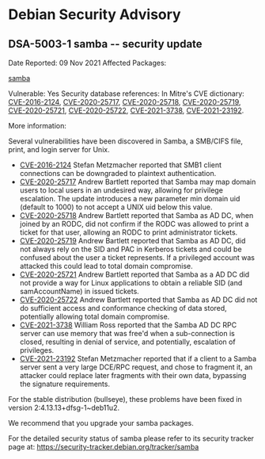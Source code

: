 
Debian Security Advisory
========================


DSA-5003-1 samba -- security update
-----------------------------------



Date Reported:
09 Nov 2021
Affected Packages:

[samba](https://packages.debian.org/src:samba)

Vulnerable:
Yes
Security database references:
In Mitre's CVE dictionary: [CVE-2016-2124](https://security-tracker.debian.org/tracker/CVE-2016-2124), [CVE-2020-25717](https://security-tracker.debian.org/tracker/CVE-2020-25717), [CVE-2020-25718](https://security-tracker.debian.org/tracker/CVE-2020-25718), [CVE-2020-25719](https://security-tracker.debian.org/tracker/CVE-2020-25719), [CVE-2020-25721](https://security-tracker.debian.org/tracker/CVE-2020-25721), [CVE-2020-25722](https://security-tracker.debian.org/tracker/CVE-2020-25722), [CVE-2021-3738](https://security-tracker.debian.org/tracker/CVE-2021-3738), [CVE-2021-23192](https://security-tracker.debian.org/tracker/CVE-2021-23192).  

More information:

Several vulnerabilities have been discovered in Samba, a SMB/CIFS file,
print, and login server for Unix.


* [CVE-2016-2124](https://security-tracker.debian.org/tracker/CVE-2016-2124)
Stefan Metzmacher reported that SMB1 client connections can be
 downgraded to plaintext authentication.
* [CVE-2020-25717](https://security-tracker.debian.org/tracker/CVE-2020-25717)
Andrew Bartlett reported that Samba may map domain users to local
 users in an undesired way, allowing for privilege escalation. The
 update introduces a new parameter min domain uid (default to 1000)
 to not accept a UNIX uid below this value.
* [CVE-2020-25718](https://security-tracker.debian.org/tracker/CVE-2020-25718)
Andrew Bartlett reported that Samba as AD DC, when joined by an
 RODC, did not confirm if the RODC was allowed to print a ticket for
 that user, allowing an RODC to print administrator tickets.
* [CVE-2020-25719](https://security-tracker.debian.org/tracker/CVE-2020-25719)
Andrew Bartlett reported that Samba as AD DC, did not always rely on
 the SID and PAC in Kerberos tickets and could be confused about the
 user a ticket represents. If a privileged account was attacked this
 could lead to total domain compromise.
* [CVE-2020-25721](https://security-tracker.debian.org/tracker/CVE-2020-25721)
Andrew Bartlett reported that Samba as a AD DC did not provide a way
 for Linux applications to obtain a reliable SID (and samAccountName)
 in issued tickets.
* [CVE-2020-25722](https://security-tracker.debian.org/tracker/CVE-2020-25722)
Andrew Bartlett reported that Samba as AD DC did not do sufficient
 access and conformance checking of data stored, potentially allowing
 total domain compromise.
* [CVE-2021-3738](https://security-tracker.debian.org/tracker/CVE-2021-3738)
William Ross reported that the Samba AD DC RPC server can use memory
 that was free'd when a sub-connection is closed, resulting in denial
 of service, and potentially, escalation of privileges.
* [CVE-2021-23192](https://security-tracker.debian.org/tracker/CVE-2021-23192)
Stefan Metzmacher reported that if a client to a Samba server sent a
 very large DCE/RPC request, and chose to fragment it, an attacker
 could replace later fragments with their own data, bypassing the
 signature requirements.


For the stable distribution (bullseye), these problems have been fixed in
version 2:4.13.13+dfsg-1~deb11u2.


We recommend that you upgrade your samba packages.


For the detailed security status of samba please refer to
its security tracker page at:
<https://security-tracker.debian.org/tracker/samba>





